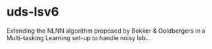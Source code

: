 # uds-lsv6
Extending the NLNN algorithm proposed by Bekker &amp; Goldbergers in a Multi-tasking Learning set-up to handle noisy lab…
